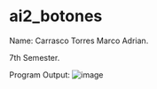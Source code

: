 # ai2_botones

Name: Carrasco Torres Marco Adrian.

7th Semester.

Program Output:
![image](https://github.com/AdriGPlayer/Al2_Uso-de-botones/assets/130609122/0c9ce9d4-ea04-4538-8270-26e1a2be1cec)
